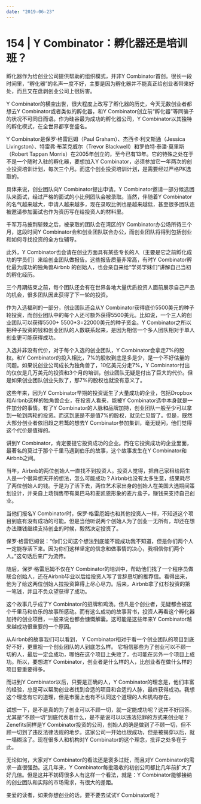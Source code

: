 ```yaml
---
date: "2019-06-23"
---  
```

      
# 154 | Y Combinator：孵化器还是培训班？
孵化器作为给创业公司提供帮助的组织模式，并非Y Combinator首创。很长一段时间里，“孵化器”的名声一度不好，主要是因为孵化器并不能真正给创业者带来好处，而且又在盘剥创业公司上很厉害。

Y Combinator的横空出世，很大程度上改写了孵化器的历史，今天无数创业者都想去Y Combinator或者类似的孵化器，和Y Combinator创立前“孵化器”等同骗子的状况不可同日而语。作为硅谷最为成功的孵化器公司，Y Combinator以其独特的孵化模式，在全世界都享誉盛名。

Y Combinator是保罗·格雷厄姆（Paul Graham）、杰西卡·利文斯通（Jessica Livingston）、特雷弗·布莱克威尔（Trevor Blackwell）和罗伯特·泰潘·莫里斯（Robert Tappan Morris）在2005年创立的，至今已有13年。它的特殊之处在于不是一个随时入驻的孵化器，要想加入Y Combinator，必须参加它一年两次的创业投资培训计划，每次三个月。而这个创业投资培训计划，是需要经过严格PK选取的。

具体来说，创业团队向Y Combinator提出申请。Y Combinator邀请一部分候选团队来面试，经过严格的面试的小比例团队会被录取。当然，伴随着Y Combinator的名气越来越大，申请人越来越多，现在录取比例也是越来越低，甚至很多团队连被邀请参加面试也作为资历写在给投资人的材料里。

<!-- [[[read_end]]] -->

千军万马披荆斩棘之后，被录取的团队会在湾区的Y Combinator办公场所待三个月，这段时间Y Combinator会和创业团队联合办公，而创业团队将得到包括创业和如何寻找投资的全方位辅导。

此外，Y Combinator也会请在创业方面具有某些专长的人（主要是它之前孵化成功的学员们）来给创业团队做报告。这些报告质量非常高，有时Y Combinator孵化最为成功的独角兽Airbnb 的创始人，也会亲自来给“学弟学妹们”讲解自己当初的孵化经历。

三个月期结束之前，每个团队还会有在世界各地大量优质投资人面前展示自己产品的机会，很多团队因此获得了下一轮的投资。

作为入选福利的一部分，创业团队还会从Y Combinator获得底价5500美元的种子轮投资，而创业团队中的每个人还可额外获得5500美元。比如说，一个三人的创业团队可以获得5500+ 5500\*3=22000美元的种子资金。Y Combinator之所以把种子投资的钱和创业团队的人数联系起来，是因为相信一个多人团队相对于单人创业更可能获得成功。

入选并非没有代价，对于每个入选的创业团队，Y Combinator会拿走7\%的股权。和Y Combinator的投入相比，7\%的股权到底是多是少，是一个不好估量的问题。如果说创业公司成长为独角兽了，10亿美元分走7\%，Y Combinator付出的仅仅是几万美元的投资和3个月的培训，创业团队无疑是付出了巨大的代价。但是如果创业团队创业失败了，那7\%的股权也就没有意义了。

这些年来，因为Y Combinator早期的投资诞生了大量成功的企业，包括Dropbox和Airbnb这样的独角兽企业，在投资人看来，能被Y Combinator选中本身就是一件加分的事情。有了Y Combinator的人脉和品牌加持，创业团队一般至少可以拿到一轮到两轮的投资。而这到底是不是值7\%的股权，就见仁见智了。但是，既然大部分创业者依旧趋之若鹜的想去Y Combinator参加集训，毫无疑问，他们觉得这个代价是值得的。

讲到Y Combinator，肯定要提它投资成功的企业。而在它投资成功的企业里面，最著名的莫过于那个千里马遇到伯乐的故事，这个故事发生在Y Combinator和Airbnb之间。

当年，Airbnb的两位创始人一直找不到投资人。投资人觉得，把自己家租给陌生人是一个很异想天开的想法，怎么可能成功？Airbnb也没有太多生意，结果耗尽了两位创始人的钱。于是为了活下去，两位艺术家出身的创始人在美国大选期间策划设计，并亲自上场销售带有奥巴马和麦凯恩形象的麦片盒子，赚钱来支持自己创业。

当他们报名Y Combinator时，保罗·格雷厄姆也和其他投资人一样，不知道这个项目到底有没有成功的可能。但是当他听说两个创始人为了创业一无所有，却还在想办法赚钱继续支持创业的时候，毅然决定投资了。

保罗·格雷厄姆说：“你们公司这个想法到底能不能成功我不知道，但是你们两个人一定能存活下来。因为你们这样坚定的信念和做事情的决心，我相信你们两个人。”这句话后来广为流传。

随后，保罗·格雷厄姆不仅在Y Combinator的培训中，帮助他们找了一个程序员做联合创始人，还在Airbnb毕业以后给投资人写了言辞恳切的推荐信。看得出来，他为了给这两位创始人拉投资算得上尽心尽力。后来，Airbnb拿了红杉投资的第一笔钱，并且不负众望获得了成功。

这个故事几乎成了Y Combinator的招牌和鸡汤。但凡是个创业者，无疑都会被这个千里马和伯乐的故事所感动。而有这么成功的故事背书，投资人再看这个孵化器加持的创业项目，一般来说也都会慷慨解囊。这可能是这些年来Y Combinator越来越成功很重要的一个原因。

从Airbnb的故事我们可以看到， Y Combinator相对于看一个创业团队的项目到底好不好，更重视一个创业团队的人到底怎么样。 它相信那些为了创业可以不顾一切的人，最后一定会成功，哪怕在这个项目上失败了，也可能在另外一个项目上成功。所以，要想进Y Combinator，创业者是什么样的人，比创业者在做什么样的项目要重要得多。

而进到Y Combinator以后，只要是正确的人，Y Combinator的理念是，他们丰富的经验，总是可以帮助创业者找到合适的项目和合适的人脉，最终获得成功。我想这个理念有它的道理，但是市面上也有不认同这个道理的人和机构存在。

试想一下，是不是真的为了创业可以不顾一切，就一定能成功呢？这并不好回答。尤其是“不顾一切”到底代表着什么，是不是说可以以违法犯罪的方式来创业呢？Zenefits同样是Y Combinator投资的公司，创始人的确是做到了不顾一切，但不顾一切到了违反法律法规的地步。这家公司一开始也很成功，但是被揭穿以后，就一塌糊涂了。现在很多人和机构对Y Combinator的这个理念，批评之处多在于此。

无论如何，大家对Y Combinator的看法还是褒多过贬，而且对Y Combinator的需求一直很强劲。这几年来，Y Combinator每批吸收的初创公司都比几年前扩大了好几倍。但是这并不妨碍很多人有这样一个看法，就是：Y Combinator能够接纳的创业团队和实际的市场需求，有很大的差距。

亲爱的读者，如果你想创业的话，要不要去试试Y Combinator呢？